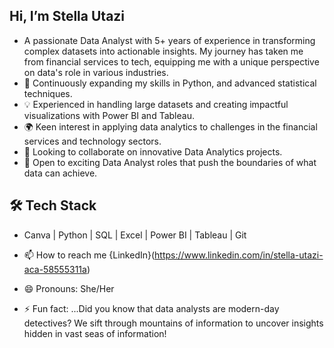 ## **Hi, I’m Stella Utazi**
- A passionate Data Analyst with 5+ years of experience in transforming complex datasets into actionable insights. My journey has taken me from financial services to tech, equipping me with a unique perspective on data's role in various industries.
- 🌱 Continuously expanding my skills in Python, and advanced statistical techniques.
- 💡 Experienced in handling large datasets and creating impactful visualizations with Power BI and Tableau.
- 🌍 Keen interest in applying data analytics to challenges in the financial services and technology sectors.
- 🤝 Looking to collaborate on innovative Data Analytics projects.
- 🚀 Open to exciting Data Analyst roles that push the boundaries of what data can achieve.


## 🛠 **Tech Stack**
- Canva | Python | SQL | Excel | Power BI | Tableau | Git

- 📫 How to reach me {LinkedIn}(https://www.linkedin.com/in/stella-utazi-aca-58555311a) 
- 😄 Pronouns: She/Her
- ⚡ Fun fact: ...Did you know that data analysts are modern-day detectives? We sift through mountains of information to uncover insights hidden in vast seas of information!



